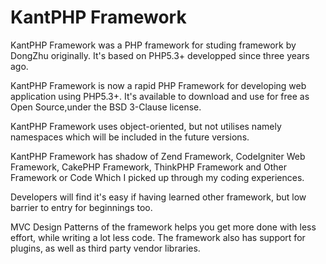 KantPHP Framework
=======

KantPHP Framework was a PHP framework for studing framework by DongZhu originally. It's based on PHP5.3+  developped since three years ago. 

KantPHP Framework is now a rapid PHP Framework for developing web application using PHP5.3+. It's available  to download and use for free as Open Source,under the BSD 3-Clause license.

KantPHP Framework uses object-oriented, but not utilises namely namespaces which will be included in the future versions.

KantPHP Framework has shadow of Zend Framework, CodeIgniter Web Framework, CakePHP Framework, ThinkPHP Framework and Other Framework or Code Which I picked up through my coding experiences. 

Developers will find it's easy if having learned other framework, but low barrier to entry for beginnings too.

MVC Design Patterns of the framework helps you get more done with less effort, while writing a lot less code.
The framework also has support for plugins, as well as third party vendor libraries.



